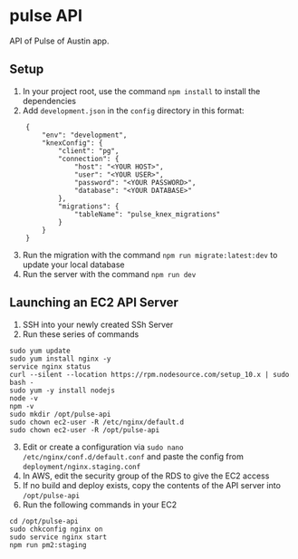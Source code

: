 # pulse API
API of Pulse of Austin app.

## Setup

1. In your project root, use the command `npm install` to install the dependencies
2. Add `development.json` in the `config` directory in this format:
```
    {
        "env": "development",
        "knexConfig": {
            "client": "pg",
            "connection": {
                "host": "<YOUR HOST>",
                "user": "<YOUR USER>",
                "password": "<YOUR PASSWORD>",
                "database": "<YOUR DATABASE>"
            },
            "migrations": {
                "tableName": "pulse_knex_migrations"
            }
        }
    }
```
3. Run the migration with the command `npm run migrate:latest:dev` to update your local database
4. Run the server with the command `npm run dev`

## Launching an EC2 API Server

1. SSH into your newly created SSh Server
2. Run these series of commands
```
sudo yum update
sudo yum install nginx -y
service nginx status
curl --silent --location https://rpm.nodesource.com/setup_10.x | sudo bash -
sudo yum -y install nodejs
node -v
npm -v
sudo mkdir /opt/pulse-api
sudo chown ec2-user -R /etc/nginx/default.d
sudo chown ec2-user -R /opt/pulse-api
```
3. Edit or create a configuration via `sudo nano /etc/nginx/conf.d/default.conf` and paste the config from `deployment/nginx.staging.conf`
4. In AWS, edit the security group of the RDS to give the EC2 access
5. If no build and deploy exists, copy the contents of the API server into `/opt/pulse-api`
6. Run the following commands in your EC2

```
cd /opt/pulse-api
sudo chkconfig nginx on
sudo service nginx start
npm run pm2:staging
```